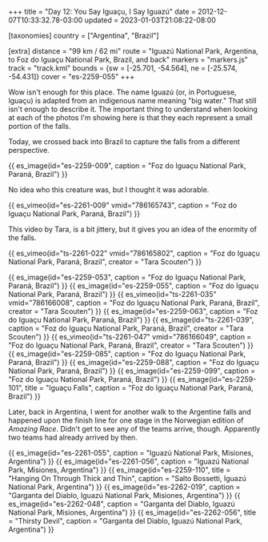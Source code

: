 +++
title = "Day 12: You Say Iguaçu, I Say Iguazú"
date = 2012-12-07T10:33:32.78-03:00
updated = 2023-01-03T21:08:22-08:00

[taxonomies]
country = ["Argentina", "Brazil"]

[extra]
distance = "99 km / 62 mi"
route = "Iguazú National Park, Argentina, to Foz do Iguaçu National Park, Brazil, and back"
markers = "markers.js"
track = "track.kml"
bounds = {sw = [-25.701, -54.564], ne = [-25.574, -54.431]}
cover = "es-2259-055"
+++

Wow isn't enough for this place. The name Iguazú (or, in Portuguese, Iguaçu) is adapted from an indigenous name meaning "big water." That still isn't enough to describe it. The important thing to understand when looking at each of the photos I'm showing here is that they each represent a small portion of the falls.

<!-- more -->

Today, we crossed back into Brazil to capture the falls from a different perspective.

{{ es_image(id="es-2259-009", caption = "Foz do Iguaçu National Park, Paraná, Brazil") }}

No idea who this creature was, but I thought it was adorable.

{{ es_vimeo(id="es-2261-009" vmid="786165743", caption = "Foz do Iguaçu National Park, Paraná, Brazil") }}

This video by Tara, is a bit jittery, but it gives you an idea of the enormity of the falls.

{{ es_vimeo(id="ts-2261-022" vmid="786165802", caption = "Foz do Iguaçu National Park, Paraná, Brazil", creator = "Tara Scouten") }}

{{ es_image(id="es-2259-053", caption = "Foz do Iguaçu National Park, Paraná, Brazil") }}
{{ es_image(id="es-2259-055", caption = "Foz do Iguaçu National Park, Paraná, Brazil") }}
{{ es_vimeo(id="ts-2261-035" vmid="786166008", caption = "Foz do Iguaçu National Park, Paraná, Brazil", creator = "Tara Scouten") }}
{{ es_image(id="es-2259-063", caption = "Foz do Iguaçu National Park, Paraná, Brazil") }}
{{ es_image(id="ts-2261-039", caption = "Foz do Iguaçu National Park, Paraná, Brazil", creator = "Tara Scouten") }}
{{ es_vimeo(id="ts-2261-047" vmid="786166049", caption = "Foz do Iguaçu National Park, Paraná, Brazil", creator = "Tara Scouten") }}
{{ es_image(id="es-2259-085", caption = "Foz do Iguaçu National Park, Paraná, Brazil") }}
{{ es_image(id="es-2259-088", caption = "Foz do Iguaçu National Park, Paraná, Brazil") }}
{{ es_image(id="es-2259-099", caption = "Foz do Iguaçu National Park, Paraná, Brazil") }}
{{ es_image(id="es-2259-101", title = "Iguaçu Falls", caption = "Foz do Iguaçu National Park, Paraná, Brazil") }}

Later, back in Argentina, I went for another walk to the Argentine falls and happened upon the finish line for one stage in the Norwegian edition of _Amazing Race_. Didn't get to see any of the teams arrive, though. Apparently two teams had already arrived by then.

{{ es_image(id="es-2261-055", caption = "Iguazú National Park, Misiones, Argentina") }}
{{ es_image(id="es-2261-056", caption = "Iguazú National Park, Misiones, Argentina") }}
{{ es_image(id="es-2259-110", title = "Hanging On Through Thick and Thin", caption = "Salto Bossetti, Iguazú National Park, Argentina") }}
{{ es_image(id="es-2262-019", caption = "Garganta del Diablo, Iguazú National Park, Misiones, Argentina") }}
{{ es_image(id="es-2262-048", caption = "Garganta del Diablo, Iguazú National Park, Misiones, Argentina") }}
{{ es_image(id="es-2262-056", title = "Thirsty Devil", caption = "Garganta del Diablo, Iguazú National Park, Argentina") }}
